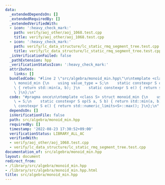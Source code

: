 ```yaml
---
data:
  _extendedDependsOn: []
  _extendedRequiredBy: []
  _extendedVerifiedWith:
  - icon: ':heavy_check_mark:'
    path: verify/aoj_other/aoj_1068.test.cpp
    title: verify/aoj_other/aoj_1068.test.cpp
  - icon: ':heavy_check_mark:'
    path: verify/lc_data_structure/lc_static_rmq_segment_tree.test.cpp
    title: verify/lc_data_structure/lc_static_rmq_segment_tree.test.cpp
  _isVerificationFailed: false
  _pathExtension: hpp
  _verificationStatusIcon: ':heavy_check_mark:'
  attributes:
    links: []
  bundledCode: "#line 2 \"src/algebra/monoid_min.hpp\"\n\ntemplate <class S> struct\
    \ monoid_min {\n    using value_type = S;\n    static constexpr S op(S a, S b)\
    \ { return std::min(a, b); }\n    static constexpr S e() { return std::numeric_limits<S>::max();\
    \ }\n};\n"
  code: "#pragma once\n\ntemplate <class S> struct monoid_min {\n    using value_type\
    \ = S;\n    static constexpr S op(S a, S b) { return std::min(a, b); }\n    static\
    \ constexpr S e() { return std::numeric_limits<S>::max(); }\n};\n"
  dependsOn: []
  isVerificationFile: false
  path: src/algebra/monoid_min.hpp
  requiredBy: []
  timestamp: '2022-08-23 17:30:52+09:00'
  verificationStatus: LIBRARY_ALL_AC
  verifiedWith:
  - verify/aoj_other/aoj_1068.test.cpp
  - verify/lc_data_structure/lc_static_rmq_segment_tree.test.cpp
documentation_of: src/algebra/monoid_min.hpp
layout: document
redirect_from:
- /library/src/algebra/monoid_min.hpp
- /library/src/algebra/monoid_min.hpp.html
title: src/algebra/monoid_min.hpp
---
```


